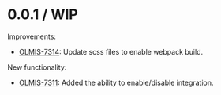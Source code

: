 0.0.1 / WIP
==================

Improvements:
* [OLMIS-7314](https://openlmis.atlassian.net/browse/OLMIS-7314): Update scss files to enable webpack build.

New functionality:
* [OLMIS-7311](https://openlmis.atlassian.net/browse/OLMIS-7311): Added the ability to enable/disable integration.
